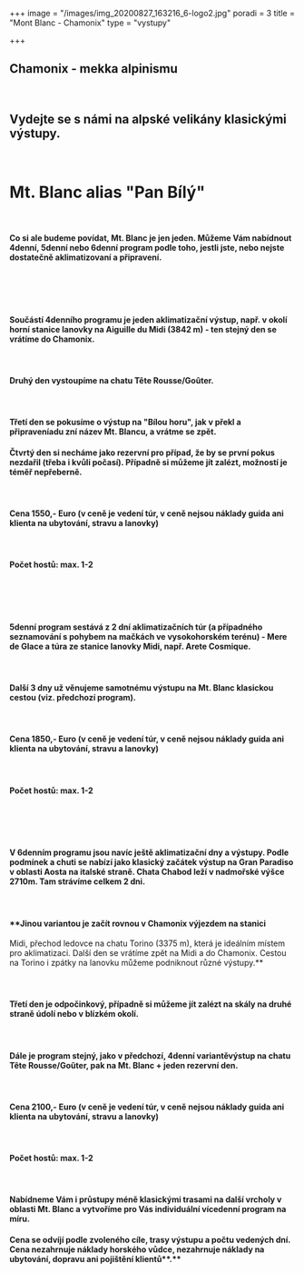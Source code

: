 +++
image = "/images/img_20200827_163216_6-logo2.jpg"
poradi = 3
title = "Mont Blanc - Chamonix"
type = "vystupy"

+++
## **Chamonix - mekka alpinismu**

 

## **Vydejte se s námi na alpské velikány klasickými výstupy.**

 

# **Mt. Blanc alias "Pan Bílý"**

 

#### **Co si ale budeme povídat, Mt. Blanc je jen jeden. Můžeme Vám nabídnout 4denní, 5denní nebo 6denní program podle toho, jestli jste, nebo nejste dostatečně aklimatizovaní a připravení.**

####  

####  

#### **Součástí 4denního programu je jeden aklimatizační výstup, např. v okolí horní stanice lanovky na Aiguille du Midi (3842 m) - ten stejný den se vrátíme do Chamonix.**

####  

#### **Druhý den vystoupíme na chatu Tête Rousse/Goûter.**

####  

#### **Třetí den se pokusíme o výstup na "Bílou horu", jak v překl a připraveníadu zní název Mt. Blancu, a vrátme se zpět.**

#### 

#### **Čtvrtý den si necháme jako rezervní pro případ, že by se první pokus nezdařil (třeba i kvůli počasí). Případně si můžeme jít zalézt, možností je téměř nepřeberně.**

####  

#### **Cena 1550,- Euro (v ceně je vedení túr, v ceně nejsou náklady guida ani klienta na ubytování, stravu a lanovky)**

####  

#### **Počet hostů: max. 1-2**

####  

####  

#### **5denní program sestává z 2 dní aklimatizačních túr (a případného seznamování s pohybem na mačkách ve vysokohorském terénu) - Mere de Glace a túra ze stanice lanovky Midi, např. Arete Cosmique.**

####  

#### **Další 3 dny už věnujeme samotnému výstupu na Mt. Blanc klasickou cestou (viz. předchozí program).**

####  

#### **Cena 1850,- Euro (v ceně je vedení túr, v ceně nejsou náklady guida ani klienta na ubytování, stravu a lanovky)**

####  

#### **Počet hostů: max. 1-2**

####  

####  

#### **V 6denním programu jsou navíc ještě aklimatizační dny a výstupy. Podle podmínek a chuti se nabízí jako klasický začátek výstup na Gran Paradiso v oblasti Aosta na italské straně. Chata Chabod leží v nadmořské výšce 2710m. Tam strávíme celkem 2 dni.**

####  

#### **Jinou variantou je začít rovnou v Chamonix výjezdem na stanici
Midi, přechod ledovce na chatu Torino (3375 m), která je ideálním místem pro aklimatizaci. Další den se vrátíme zpět na Midi a do Chamonix. Cestou na Torino  i zpátky na lanovku můžeme podniknout různé výstupy.**

####  

#### **Třetí den je odpočinkový, případně si můžeme jít zalézt na skály na druhé straně údolí nebo v blízkém okolí.**

####  

#### **Dále je program stejný, jako v předchozí, 4denní variantěvýstup na chatu Tête Rousse/Goûter, pak na Mt. Blanc + jeden rezervní den.**

####  

#### **Cena 2100,- Euro (v ceně je vedení túr, v ceně nejsou náklady guida ani klienta na ubytování, stravu a lanovky)**

####  

#### **Počet hostů: max. 1-2**

####  

#### Nabídneme Vám i průstupy méně klasickými trasami na další vrcholy v oblasti Mt. Blanc a vytvoříme pro Vás individuální vícedenní program na míru.

#### Cena se odvíjí podle zvoleného cíle, trasy výstupu a počtu vedených dní. Cena nezahrnuje náklady horského vůdce, nezahrnuje náklady na ubytování, dopravu ani pojištění klientů**.**